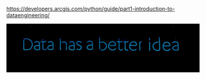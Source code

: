 https://developers.arcgis.com/python/guide/part1-introduction-to-dataengineering/

<p align="center">

  <img  src="https://github.com/SergeyShchus/Spatial-data-engineering/blob/main/image/DataHasABetterIdea-1200x306.jpg?raw=true">

</p>
